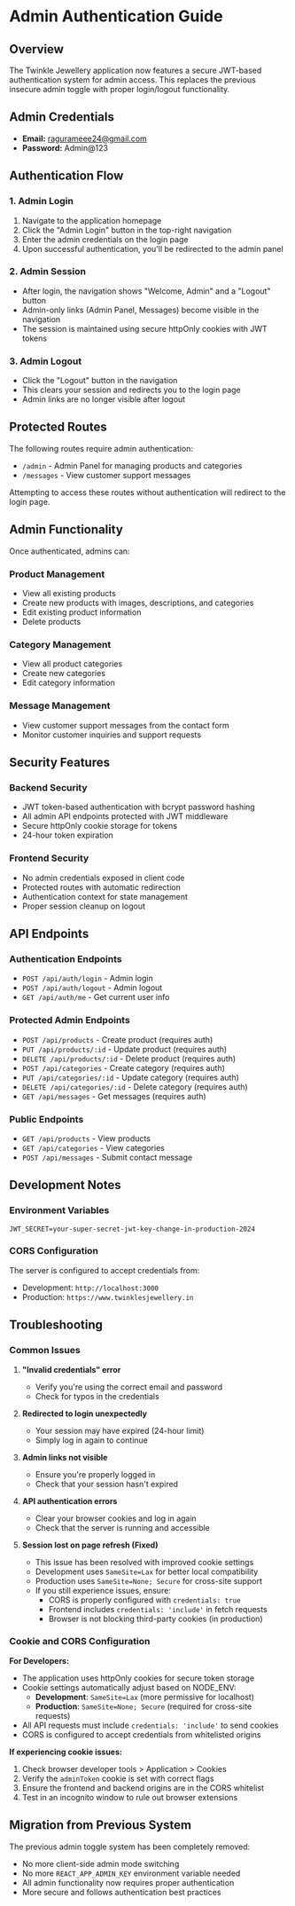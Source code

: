 # Admin Authentication Guide

## Overview

The Twinkle Jewellery application now features a secure JWT-based authentication system for admin access. This replaces the previous insecure admin toggle with proper login/logout functionality.

## Admin Credentials

- **Email:** ragurameee24@gmail.com
- **Password:** Admin@123

## Authentication Flow

### 1. Admin Login
1. Navigate to the application homepage
2. Click the "Admin Login" button in the top-right navigation
3. Enter the admin credentials on the login page
4. Upon successful authentication, you'll be redirected to the admin panel

### 2. Admin Session
- After login, the navigation shows "Welcome, Admin" and a "Logout" button
- Admin-only links (Admin Panel, Messages) become visible in the navigation
- The session is maintained using secure httpOnly cookies with JWT tokens

### 3. Admin Logout
- Click the "Logout" button in the navigation
- This clears your session and redirects you to the login page
- Admin links are no longer visible after logout

## Protected Routes

The following routes require admin authentication:

- `/admin` - Admin Panel for managing products and categories
- `/messages` - View customer support messages

Attempting to access these routes without authentication will redirect to the login page.

## Admin Functionality

Once authenticated, admins can:

### Product Management
- View all existing products
- Create new products with images, descriptions, and categories
- Edit existing product information
- Delete products

### Category Management
- View all product categories
- Create new categories
- Edit category information

### Message Management
- View customer support messages from the contact form
- Monitor customer inquiries and support requests

## Security Features

### Backend Security
- JWT token-based authentication with bcrypt password hashing
- All admin API endpoints protected with JWT middleware
- Secure httpOnly cookie storage for tokens
- 24-hour token expiration

### Frontend Security
- No admin credentials exposed in client code
- Protected routes with automatic redirection
- Authentication context for state management
- Proper session cleanup on logout

## API Endpoints

### Authentication Endpoints
- `POST /api/auth/login` - Admin login
- `POST /api/auth/logout` - Admin logout
- `GET /api/auth/me` - Get current user info

### Protected Admin Endpoints
- `POST /api/products` - Create product (requires auth)
- `PUT /api/products/:id` - Update product (requires auth)
- `DELETE /api/products/:id` - Delete product (requires auth)
- `POST /api/categories` - Create category (requires auth)
- `PUT /api/categories/:id` - Update category (requires auth)
- `DELETE /api/categories/:id` - Delete category (requires auth)
- `GET /api/messages` - Get messages (requires auth)

### Public Endpoints
- `GET /api/products` - View products
- `GET /api/categories` - View categories
- `POST /api/messages` - Submit contact message

## Development Notes

### Environment Variables
```
JWT_SECRET=your-super-secret-jwt-key-change-in-production-2024
```

### CORS Configuration
The server is configured to accept credentials from:
- Development: `http://localhost:3000`
- Production: `https://www.twinklesjewellery.in`

## Troubleshooting

### Common Issues

1. **"Invalid credentials" error**
   - Verify you're using the correct email and password
   - Check for typos in the credentials

2. **Redirected to login unexpectedly**
   - Your session may have expired (24-hour limit)
   - Simply log in again to continue

3. **Admin links not visible**
   - Ensure you're properly logged in
   - Check that your session hasn't expired

4. **API authentication errors**
   - Clear your browser cookies and log in again
   - Check that the server is running and accessible

5. **Session lost on page refresh (Fixed)**
   - This issue has been resolved with improved cookie settings
   - Development uses `SameSite=Lax` for better local compatibility
   - Production uses `SameSite=None; Secure` for cross-site support
   - If you still experience issues, ensure:
     - CORS is properly configured with `credentials: true`
     - Frontend includes `credentials: 'include'` in fetch requests
     - Browser is not blocking third-party cookies (in production)

### Cookie and CORS Configuration

**For Developers:**
- The application uses httpOnly cookies for secure token storage
- Cookie settings automatically adjust based on NODE_ENV:
  - **Development**: `SameSite=Lax` (more permissive for localhost)
  - **Production**: `SameSite=None; Secure` (required for cross-site requests)
- All API requests must include `credentials: 'include'` to send cookies
- CORS is configured to accept credentials from whitelisted origins

**If experiencing cookie issues:**
1. Check browser developer tools > Application > Cookies
2. Verify the `adminToken` cookie is set with correct flags
3. Ensure the frontend and backend origins are in the CORS whitelist
4. Test in an incognito window to rule out browser extensions

## Migration from Previous System

The previous admin toggle system has been completely removed:
- No more client-side admin mode switching
- No more `REACT_APP_ADMIN_KEY` environment variable needed
- All admin functionality now requires proper authentication
- More secure and follows authentication best practices